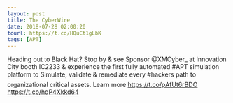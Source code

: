 ```yaml
---
layout: post
title: The CyberWire
date: 2018-07-28 02:00:20
tourl: https://t.co/HQuCt1gLbK
tags: [APT]
---
```

Heading out to Black Hat? Stop by &amp; see Sponsor @XMCyber_ at Innovation City booth IC2233 &amp; experience the first fully automated #APT simulation platform to Simulate, validate &amp; remediate every #hackers path to organizational critical assets. Learn more https://t.co/pAfUt6rBDO https://t.co/hqP4Xkkd64